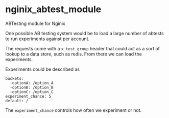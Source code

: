 # nginix_abtest_module

ABTesting module for Nginix

One possible AB testing system would be to load a large number of abtests to run experiments against per account. 

The requests come with a `x_test_group` header that could act as a sort of lookup to a data store, such as redis. From there we can load the experiments.

Experiments could be described as

```
buckets:
  -optionA: /option_A
  -optionB: /option_B
  -optionC: /option_C
experiment_chance: 5
default: /
```

The `experiment_chance` controls how often we experiment or not. 

